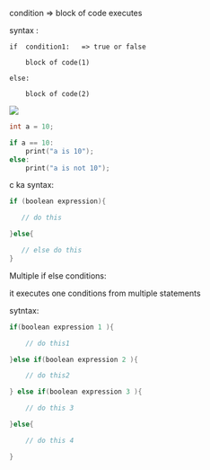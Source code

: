 

condition => block of code executes 



syntax :

```
if  condition1:   => true or false

    block of code(1)

else:

    block of code(2)

```

<img src = "https://beginnersbook.com/wp-content/uploads/2017/09/if_statement_flow_diagram_C.jpg">

```c
int a = 10;

if a == 10:
    print("a is 10");
else:
    print("a is not 10");

```


c ka syntax:
```c
if (boolean expression){

   // do this

}else{

   // else do this   
}

```

Multiple if else conditions:

it executes one conditions from multiple statements


sytntax:
```c
if(boolean expression 1 ){

    // do this1

}else if(boolean expression 2 ){

    // do this2

} else if(boolean expression 3 ){

    // do this 3

}else{

    // do this 4

}
```

